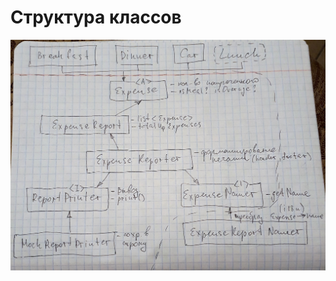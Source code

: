 # Структура классов

![classes](https://github.com/novozhilov-a/Clean-Code/blob/oo-nf-lunch/description/oo.jpg)

